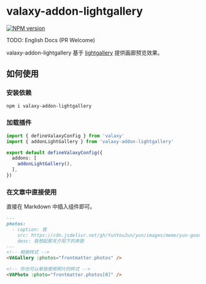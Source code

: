 # valaxy-addon-lightgallery

[![NPM version](https://img.shields.io/npm/v/valaxy-addon-lightgallery?color=0078E7)](https://www.npmjs.com/package/valaxy-addon-lightgallery)

TODO: English Docs (PR Welcome)

valaxy-addon-lightgallery 基于 [lightgallery](https://github.com/sachinchoolur/lightGallery) 提供画廊预览效果。

## 如何使用

### 安装依赖

```bash
npm i valaxy-addon-lightgallery
```

### 加载插件

```ts
import { defineValaxyConfig } from 'valaxy'
import { addonLightGallery } from 'valaxy-addon-lightgallery'

export default defineValaxyConfig({
  addons: [
    addonLightGallery(),
  ],
})
```

### 在文章中直接使用

直接在 Markdown 中插入组件即可。

```md
---
photos:
  - caption: 我
    src: https://cdn.jsdelivr.net/gh/YunYouJun/yun/images/meme/yun-good-alpha-compressed.png
    desc: 我想起那天夕阳下的奔跑
---
<!-- 相册样式 -->
<VAGallery :photos="frontmatter.photos" />

<!-- 你也可以单独使用照片的样式 -->
<VAPhoto :photo="frontmatter.photos[0]" />
```
